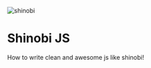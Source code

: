 ![shinobi](https://user-images.githubusercontent.com/92864027/159448369-d46942c3-bff3-40b5-b8c5-f512ff08989c.jpg)
# Shinobi JS
How to write clean and awesome js like shinobi!

